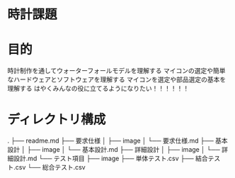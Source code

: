 # 時計課題
# 目的
時計制作を通してウォーターフォールモデルを理解する
マイコンの選定や簡単なハードウェアとソフトウェアを理解する
マイコンを選定や部品選定の基本を理解する
はやくみんなの役に立てるようになりたい！！！！！！

# ディレクトリ構成
.
├── readme.md
├── 要求仕様
│   ├── image
│   └── 要求仕様.md
├── 基本設計
│   ├── image
│   └── 基本設計.md
├── 詳細設計
│   ├── image
│   └── 詳細設計.md
└── テスト項目
    ├── image
    ├── 単体テスト.csv
    ├── 結合テスト.csv
    └── 総合テスト.csv